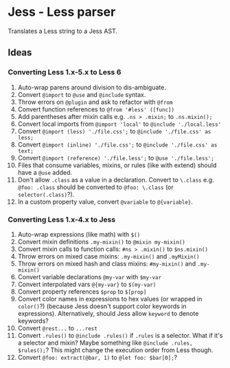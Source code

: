 # Jess - Less parser

Translates a Less string to a Jess AST.

## Ideas

### Converting Less 1.x-5.x to Less 6

1. Auto-wrap parens around division to dis-ambiguate.
2. Convert `@import` to `@use` and `@include` syntax.
3. Throw errors on `@plugin` and ask to refactor with `@from`
4. Convert function references to `@from '#less' ([func])`
5. Add parentheses after mixin calls e.g. `.ns > .mixin;` to `.ns.mixin();`
6. Convert local imports from `@import 'local'` to `@include './local.less'`
7. Convert `@import (less) './file.css';` to `@include './file.css' as less;`
8. Convert `@import (inline) './file.css';` to `@include './file.css' as text;`
9. Convert `@import (reference) './file.less';` to `@use './file.less';`
10. Files that consume variables, mixins, or rules (like with extend) should have a `@use` added.
11. Don't allow `.class` as a value in a declaration. Convert to `\.class` e.g. `@foo: .class` should be converted to `@foo: \.class` (or `selector(.class)`?).
12. In a custom property value, convert `@variable` to `@{variable}`.


### Converting Less 1.x-4.x to Jess

1. Auto-wrap expressions (like math) with `$()`
2. Convert mixin definitions `.my-mixin()` to `@mixin my-mixin()`
3. Convert mixin calls to function calls: `#ns > .mixin()` to `$ns.mixin()`
4. Throw errors on mixed case mixins: `.my-mixin()` and `.myMixin()`
5. Throw errors on mixed hash and class mixins: `#my-mixin()` and `.my-mixin()`
5. Convert variable declarations `@my-var` with `$my-var`
6. Convert interpolated vars `@{my-var}` to `$(my-var)`
7. Convert property references `$prop` to `$[prop]`
8. Convert color names in expressions to hex values (or wrapped in `color()`?) (because Jess doesn't support color keywords in expressions). Alternatively, should Jess allow `keyword` to denote keywords?
9. Convert `@rest...` to `...rest`
10. Convert `.rules()` to `@include .rules()` if `.rules` is a selector. What if it's a selector and mixin? Maybe something like `@include .rules, $rules();`? This might change the execution order from Less though.
11. Convert `@foo: extract(@bar, 1)` to `@let foo: $bar[0];`?